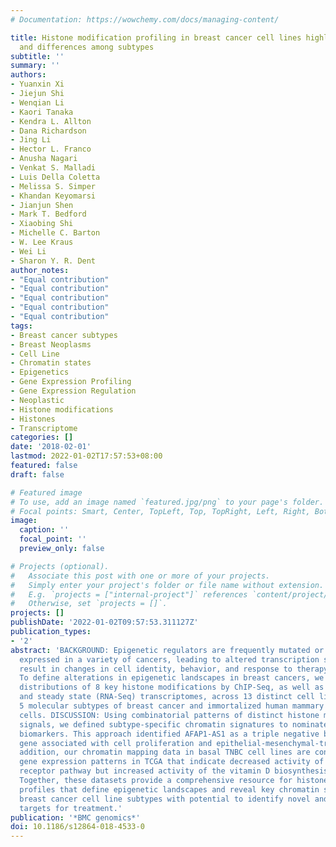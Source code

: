 ```yaml
---
# Documentation: https://wowchemy.com/docs/managing-content/

title: Histone modification profiling in breast cancer cell lines highlights commonalities
  and differences among subtypes
subtitle: ''
summary: ''
authors:
- Yuanxin Xi
- Jiejun Shi
- Wenqian Li
- Kaori Tanaka
- Kendra L. Allton
- Dana Richardson
- Jing Li
- Hector L. Franco
- Anusha Nagari
- Venkat S. Malladi
- Luis Della Coletta
- Melissa S. Simper
- Khandan Keyomarsi
- Jianjun Shen
- Mark T. Bedford
- Xiaobing Shi
- Michelle C. Barton
- W. Lee Kraus
- Wei Li
- Sharon Y. R. Dent
author_notes:
- "Equal contribution"
- "Equal contribution"
- "Equal contribution"
- "Equal contribution"
- "Equal contribution"
tags:
- Breast cancer subtypes
- Breast Neoplasms
- Cell Line
- Chromatin states
- Epigenetics
- Gene Expression Profiling
- Gene Expression Regulation
- Neoplastic
- Histone modifications
- Histones
- Transcriptome
categories: []
date: '2018-02-01'
lastmod: 2022-01-02T17:57:53+08:00
featured: false
draft: false

# Featured image
# To use, add an image named `featured.jpg/png` to your page's folder.
# Focal points: Smart, Center, TopLeft, Top, TopRight, Left, Right, BottomLeft, Bottom, BottomRight.
image:
  caption: ''
  focal_point: ''
  preview_only: false

# Projects (optional).
#   Associate this post with one or more of your projects.
#   Simply enter your project's folder or file name without extension.
#   E.g. `projects = ["internal-project"]` references `content/project/deep-learning/index.md`.
#   Otherwise, set `projects = []`.
projects: []
publishDate: '2022-01-02T09:57:53.311127Z'
publication_types:
- '2'
abstract: 'BACKGROUND: Epigenetic regulators are frequently mutated or aberrantly
  expressed in a variety of cancers, leading to altered transcription states that
  result in changes in cell identity, behavior, and response to therapy. RESULTS:
  To define alterations in epigenetic landscapes in breast cancers, we profiled the
  distributions of 8 key histone modifications by ChIP-Seq, as well as primary (GRO-seq)
  and steady state (RNA-Seq) transcriptomes, across 13 distinct cell lines that represent
  5 molecular subtypes of breast cancer and immortalized human mammary epithelial
  cells. DISCUSSION: Using combinatorial patterns of distinct histone modification
  signals, we defined subtype-specific chromatin signatures to nominate potential
  biomarkers. This approach identified AFAP1-AS1 as a triple negative breast cancer-specific
  gene associated with cell proliferation and epithelial-mesenchymal-transition. In
  addition, our chromatin mapping data in basal TNBC cell lines are consistent with
  gene expression patterns in TCGA that indicate decreased activity of the androgen
  receptor pathway but increased activity of the vitamin D biosynthesis pathway. CONCLUSIONS:
  Together, these datasets provide a comprehensive resource for histone modification
  profiles that define epigenetic landscapes and reveal key chromatin signatures in
  breast cancer cell line subtypes with potential to identify novel and actionable
  targets for treatment.'
publication: '*BMC genomics*'
doi: 10.1186/s12864-018-4533-0
---
```

